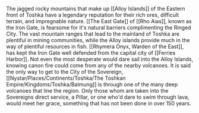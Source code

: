 The jagged rocky mountains that make up [[Alloy Islands]] of the Eastern front of Toshka have a legendary reputation for their rich ores, difficult terrain, and impregnable nature. [[The East Gate]] of [[Rho Aias]], known as the Iron Gate, is fearsome for it's natural barriers complimenting the Ringed City. The vast mountain ranges that lead to the mainland of Toshka are plentiful in mining communities, while the Alloy islands provide much in the way of plentiful resources in fish. [[Rhymera Onyx, Warden of the East]], has kept the Iron Gate well defended from the capital city of [[Ferries Harbor]]. Not even the most desperate would dare sail into the Alloy Islands, knowing canon fire could come from any of the nearby volcanoes. It is said the only way to get to the City of the Sovereign, [[Nystar/Places/Continents/Toshka/The Toshkan Empire/Kingdoms/Toshka/Balmung]] is through one of the many deep volcanoes that line the region. Only those whom are taken into the Sovereigns direct service, a Pillar, or one who'd dare to swim through lava, would meet her grace, something that has not been done in over 150 years.